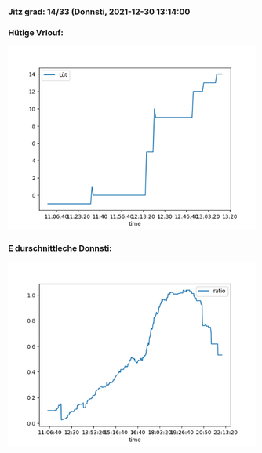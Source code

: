 ### Jitz grad: 14/33 (Donnsti, 2021-12-30 13:14:00

### Hütige Vrlouf:
![Graph](Today.png)

### E durschnittleche Donnsti:
![Graph](Donnsti.png)